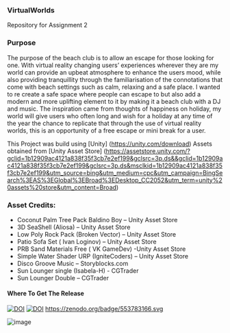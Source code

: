 ### VirtualWorlds
Repository for Assignment 2

### **Purpose** 
The purpose of the beach club is to allow an escape for those looking for one. With virtual reality changing users’ experiences wherever they are my world can provide an upbeat atmosphere to enhance the users mood, while also providing tranquillity through the familiarisation of the connotations that come with beach settings such as calm, relaxing and a safe place. I wanted to re create a safe space where people can escape to but also add a modern and more uplifting element to it by making it a beach club with a DJ and music. The inspiration came from thoughts of happiness on holiday, my world will give users who often long and wish for a holiday at any time of the year the chance to replicate that through the use of virtual reality worlds, this is an opportunity of a free escape or mini break for a user. 

This Project was build using [Unity] (https://unity.com/download) 
Assets obtained from [Unity Asset Store] (https://assetstore.unity.com/?gclid=1b12909ac4121a838f35f3cb7e2ef199&gclsrc=3p.ds&&gclid=1b12909ac4121a838f35f3cb7e2ef199&gclsrc=3p.ds&msclkid=1b12909ac4121a838f35f3cb7e2ef199&utm_source=bing&utm_medium=cpc&utm_campaign=BingSearch%3EAS%3EGlobal%3EBroad%3EDesktop_CC2052&utm_term=unity%20assets%20store&utm_content=Broad) 

### **Asset Credits**: 
- Coconut Palm Tree Pack Baldino Boy – Unity Asset Store 
- 3D SeaShell (Aliosa) – Unity Asset Store 
- Low Poly Rock Pack (Broken Vector) – Unity Asset Store 
- Patio Sofa Set ( Ivan Loginov) – Unity Asset Store 
- PRB Sand Materials Free ( VK GameDev)  -Unity Asset Store 
- Simple Water Shader URP (IgniteCoders) – Unity Asset Store 
- Disco Groove Music – Storyblocks.com 
- Sun Lounger single (Isabela-H) - CGTrader
- Sun Lounger Double – CGTrader 

#### Where To Get The Release
[![DOI](https://zenodo.org/badge/553783166.svg)](https://zenodo.org/badge/latestdoi/553783166)
<a href="https://zenodo.org/badge/latestdoi/553783166"><img src="https://zenodo.org/badge/553783166.svg" alt="DOI"></a>
https://zenodo.org/badge/553783166.svg


![image](https://user-images.githubusercontent.com/115563114/197059810-d2eea653-b046-4545-b4c9-97d92d62eb4f.png)


